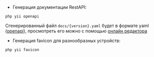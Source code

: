 * Генерация документации RestAPI:
```
php yii openapi
```
Сгенерированный файл `docs/{version}.yaml` будет в формате yaml ([openapi](https://swagger.io/specification/)), просмотреть его можно с помощью [онлайн редактора](https://editor.swagger.io/)

* Генерация favicon для разнообразных устройств:
```
php yii favicon
```
